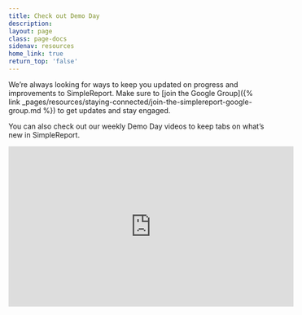 ```yaml
---
title: Check out Demo Day
description:
layout: page
class: page-docs
sidenav: resources
home_link: true
return_top: 'false'
---
```


We’re always looking for ways to keep you updated on progress and improvements to SimpleReport. Make sure to [join the Google Group]({% link _pages/resources/staying-connected/join-the-simplereport-google-group.md %}) to get updates and stay engaged.

You can also check out our weekly Demo Day videos to keep tabs on what’s new in SimpleReport.

<div class="usa-embed-container">
  <iframe width="560" height="315" src="https://www.youtube.com/embed/3YsfDprX2aw" frameborder="0" allow="accelerometer; autoplay; clipboard-write; encrypted-media; gyroscope; picture-in-picture" allowfullscreen></iframe>
</div>
